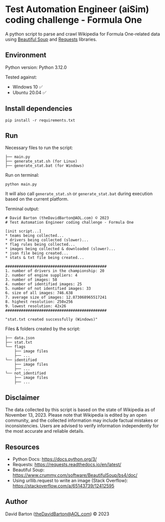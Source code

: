 # Test Automation Engineer (аіЅіⅿ) coding challenge - Formula One

A python script to parse and crawl Wikipedia for Formula One-related data using [Beautiful Soup](https://www.crummy.com/software/BeautifulSoup/) and [Requests](https://requests.readthedocs.io/en/latest/) libraries.


## Environment

Python version: Python 3.12.0

Tested against:
- Windows 10 ✅
- Ubuntu 20.04 ✅


## Install dependencies

```
pip install -r requirements.txt
```


## Run

Necessary files to run the script:
```
├── main.py
├── generate_stat.sh (for Linux)
├── generate_stat.bat (for Windows)
```

Run on terminal:
```
python main.py
```
It will also call `generate_stat.sh` or `generate_stat.bat` during execution based on the current platform.

Terminal output:
```
# David Barton (theDavidBarton@AOL.com) © 2023
# Test Automation Engineer coding challenge - Formula One

[init script...]
* teams being collected...
* drivers being collected (slower)...
* flag rules being collected...
* images being collected & downloaded (slower)...
* json file being created...
* stats & txt file being created...

#############################################
1. number of drivers in the championship: 20
2. number of engine suppliers: 4
3. number of images: 58
4. number of identified images: 25
5. number of not identified images: 33
6. size of all images: 746.638
7. average size of images: 12.873068965517241
8. highest resolution: 250x256
9. lowest resolution: 42x26
#############################################

"stat.txt created successfully (Windows)"
```

Files & folders created by the script:
```
├── data.json
├── stat.txt
└── flags
    ├── image files
    ├── ...
└── identified
    ├── image files
    ├── ...
└── not_identified
    ├── image files
    ├── ...
```


## Disclaimer

The data collected by this script is based on the state of Wikipedia as of November 13, 2023. Please note that Wikipedia is edited by an open community, and the collected information may include factual mistakes or inconsistencies. Users are advised to verify information independently for the most accurate and reliable details.


## Resources

- Python Docs: https://docs.python.org/3/
- Requests: https://requests.readthedocs.io/en/latest/
- Beautiful Soup: https://www.crummy.com/software/BeautifulSoup/bs4/doc/
- Using urllib.request to write an image (Stack Overflow): https://stackoverflow.com/a/65143739/12412595


## Author

David Barton (theDavidBarton@AOL.com) © 2023

